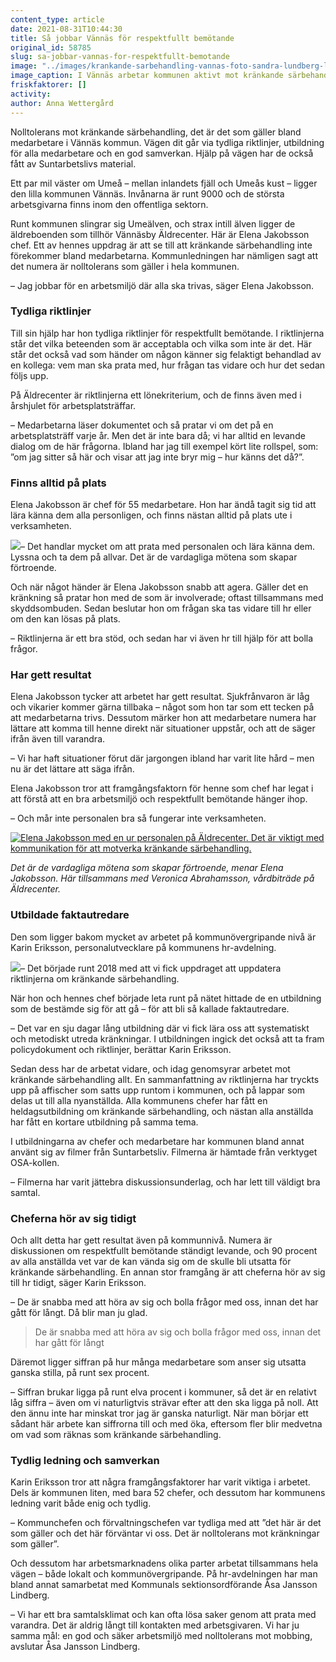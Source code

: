 ```yaml
---
content_type: article
date: 2021-08-31T10:44:30
title: Så jobbar Vännäs för respektfullt bemötande
original_id: 58785
slug: sa-jobbar-vannas-for-respektfullt-bemotande
image: "../images/krankande-sarbehandling-vannas-foto-sandra-lundberg-lupin-foto_Red_2000x1000.jpg"
image_caption: I Vännäs arbetar kommunen aktivt mot kränkande särbehandling, bland annat genom att trycka upp informationsblad med tydliga riktlinjer. Det berättar Karin Eriksson och Elena Jakobsson.
friskfaktorer: []
activity:
author: Anna Wettergård
---
```


Nolltolerans mot kränkande särbehandling, det är det som gäller bland medarbetare i Vännäs kommun. Vägen dit går via tydliga riktlinjer, utbildning för alla medarbetare och en god samverkan. Hjälp på vägen har de också fått av Suntarbetslivs material.

Ett par mil väster om Umeå – mellan inlandets fjäll och Umeås kust – ligger den lilla kommunen Vännäs. Invånarna är runt 9000 och de största arbetsgivarna finns inom den offentliga sektorn.

Runt kommunen slingrar sig Umeälven, och strax intill älven ligger de äldreboenden som tillhör Vännäsby Äldrecenter. Här är Elena Jakobsson chef. Ett av hennes uppdrag är att se till att kränkande särbehandling inte förekommer bland medarbetarna. Kommunledningen har nämligen sagt att det numera är nolltolerans som gäller i hela kommunen.

– Jag jobbar för en arbetsmiljö där alla ska trivas, säger Elena Jakobsson.

### Tydliga riktlinjer

Till sin hjälp har hon tydliga riktlinjer för respektfullt bemötande. I riktlinjerna står det vilka beteenden som är acceptabla och vilka som inte är det. Här står det också vad som händer om någon känner sig felaktigt behandlad av en kollega: vem man ska prata med, hur frågan tas vidare och hur det sedan följs upp.

På Äldrecenter är riktlinjerna ett lönekriterium, och de finns även med i årshjulet för arbetsplatsträffar.

– Medarbetarna läser dokumentet och så pratar vi om det på en arbetsplatsträff varje år. Men det är inte bara då; vi har alltid en levande dialog om de här frågorna. Ibland har jag till exempel kört lite rollspel, som: ”om jag sitter så här och visar att jag inte bryr mig – hur känns det då?”.

### Finns alltid på plats

Elena Jakobsson är chef för 55 medarbetare. Hon har ändå tagit sig tid att lära känna dem alla personligen, och finns nästan alltid på plats ute i verksamheten.

[![](https://www.suntarbetsliv.se/wp-content/uploads/2021/08/elena-jakobsson_Red_200x220.jpg)](https://www.suntarbetsliv.se/wp-content/uploads/2021/08/elena-jakobsson_Red_200x220.jpg)– Det handlar mycket om att prata med personalen och lära känna dem. Lyssna och ta dem på allvar. Det är de vardagliga mötena som skapar förtroende.

Och när något händer är Elena Jakobsson snabb att agera. Gäller det en kränkning så pratar hon med de som är involverade; oftast tillsammans med skyddsombuden. Sedan beslutar hon om frågan ska tas vidare till hr eller om den kan lösas på plats.

– Riktlinjerna är ett bra stöd, och sedan har vi även hr till hjälp för att bolla frågor.

### Har gett resultat

Elena Jakobsson tycker att arbetet har gett resultat. Sjukfrånvaron är låg och vikarier kommer gärna tillbaka – något som hon tar som ett tecken på att medarbetarna trivs. Dessutom märker hon att medarbetare numera har lättare att komma till henne direkt när situationer uppstår, och att de säger ifrån även till varandra.

– Vi har haft situationer förut där jargongen ibland har varit lite hård – men nu är det lättare att säga ifrån.

Elena Jakobsson tror att framgångsfaktorn för henne som chef har legat i att förstå att en bra arbetsmiljö och respektfullt bemötande hänger ihop.

– Och mår inte personalen bra så fungerar inte verksamheten.

[![Elena Jakobsson med en ur personalen på Äldrecenter. Det är viktigt med kommunikation för att motverka kränkande särbehandling.](https://www.suntarbetsliv.se/wp-content/uploads/2021/08/vannas-kommun-krankande-sarbehandling-foto-sandra-lundberg-lupin-foto.jpg)](https://www.suntarbetsliv.se/wp-content/uploads/2021/08/vannas-kommun-krankande-sarbehandling-foto-sandra-lundberg-lupin-foto.jpg)

_Det är de vardagliga mötena som skapar förtroende, menar Elena Jakobsson. Här tillsammans med Veronica Abrahamsson, vårdbiträde på Äldrecenter._

### Utbildade faktautredare

Den som ligger bakom mycket av arbetet på kommunövergripande nivå är Karin Eriksson, personalutvecklare på kommunens hr-avdelning.

[![](https://www.suntarbetsliv.se/wp-content/uploads/2021/08/24082021-D86A4648_Red_200x220.jpg)](https://www.suntarbetsliv.se/wp-content/uploads/2021/08/24082021-D86A4648_Red_200x220.jpg)– Det började runt 2018 med att vi fick uppdraget att uppdatera riktlinjerna om kränkande särbehandling.

När hon och hennes chef började leta runt på nätet hittade de en utbildning som de bestämde sig för att gå – för att bli så kallade faktautredare.

– Det var en sju dagar lång utbildning där vi fick lära oss att systematiskt och metodiskt utreda kränkningar. I utbildningen ingick det också att ta fram policydokument och riktlinjer, berättar Karin Eriksson.

Sedan dess har de arbetat vidare, och idag genomsyrar arbetet mot kränkande särbehandling allt. En sammanfattning av riktlinjerna har tryckts upp på affischer som satts upp runtom i kommunen, och på lappar som delas ut till alla nyanställda. Alla kommunens chefer har fått en heldagsutbildning om kränkande särbehandling, och nästan alla anställda har fått en kortare utbildning på samma tema.

I utbildningarna av chefer och medarbetare har kommunen bland annat använt sig av filmer från Suntarbetsliv. Filmerna är hämtade från verktyget OSA-kollen.

– Filmerna har varit jättebra diskussionsunderlag, och har lett till väldigt bra samtal.

### Cheferna hör av sig tidigt

Och allt detta har gett resultat även på kommunnivå. Numera är diskussionen om respektfullt bemötande ständigt levande, och 90 procent av alla anställda vet var de kan vända sig om de skulle bli utsatta för kränkande särbehandling. En annan stor framgång är att cheferna hör av sig till hr tidigt, säger Karin Eriksson.

– De är snabba med att höra av sig och bolla frågor med oss, innan det har gått för långt. Då blir man ju glad.

> De är snabba med att höra av sig och bolla frågor med oss, innan det har gått för långt

Däremot ligger siffran på hur många medarbetare som anser sig utsatta ganska stilla, på runt sex procent.

– Siffran brukar ligga på runt elva procent i kommuner, så det är en relativt låg siffra – även om vi naturligtvis strävar efter att den ska ligga på noll. Att den ännu inte har minskat tror jag är ganska naturligt. När man börjar ett sådant här arbete kan siffrorna till och med öka, eftersom fler blir medvetna om vad som räknas som kränkande särbehandling.

### Tydlig ledning och samverkan

Karin Eriksson tror att några framgångsfaktorer har varit viktiga i arbetet. Dels är kommunen liten, med bara 52 chefer, och dessutom har kommunens ledning varit både enig och tydlig.

– Kommunchefen och förvaltningschefen var tydliga med att ”det här är det som gäller och det här förväntar vi oss. Det är nolltolerans mot kränkningar som gäller”.

Och dessutom har arbetsmarknadens olika parter arbetat tillsammans hela vägen – både lokalt och kommunövergripande. På hr-avdelningen har man bland annat samarbetat med Kommunals sektionsordförande Åsa Jansson Lindberg.

– Vi har ett bra samtalsklimat och kan ofta lösa saker genom att prata med varandra. Det är aldrig långt till kontakten med arbetsgivaren. Vi har ju samma mål: en god och säker arbetsmiljö med nolltolerans mot mobbing, avslutar Åsa Jansson Lindberg.

